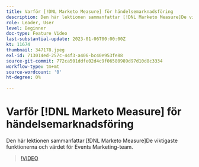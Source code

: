 ```yaml
---
title: Varför [!DNL Marketo Measure] för händelsemarknadsföring
description: Den här lektionen sammanfattar [!DNL Marketo Measure]De viktigaste funktionerna och värdet för Events Marketing-team.
role: Leader, User
level: Beginner
doc-type: Feature Video
last-substantial-update: 2023-01-06T00:00:00Z
kt: 11674
thumbnail: 347178.jpeg
exl-id: 713014ed-257c-44f3-a406-bc40e953fe88
source-git-commit: 772ca501ddfe02d4c9f06580989d97d10d8c3334
workflow-type: tm+mt
source-wordcount: '0'
ht-degree: 0%

---
```


# Varför [!DNL Marketo Measure] för händelsemarknadsföring

Den här lektionen sammanfattar [!DNL Marketo Measure]De viktigaste funktionerna och värdet för Events Marketing-team.

>[!VIDEO](https://video.tv.adobe.com/v/347178/?quality=12&learn=on)

